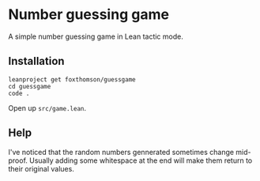 # Number guessing game

A simple number guessing game in Lean tactic mode.

## Installation

```
leanproject get foxthomson/guessgame
cd guessgame
code .
```
Open up `src/game.lean`.

## Help

I've noticed that the random numbers gennerated sometimes change mid-proof. Usually adding some whitespace at the end will make them return to their original values. 